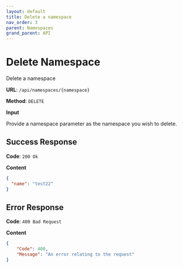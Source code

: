 ```yaml
---
layout: default
title: Delete a namespace
nav_order: 3
parent: Namespaces
grand_parent: API
---
```



# Delete Namespace

Delete a namespace

**URL**: `/api/namespaces/{namespace}`

**Method**: `DELETE`

**Input**

Provide a namespace parameter as the namespace you wish to delete.

## Success Response

**Code**: `200 Ok`

**Content**

```json
{
  "name": "test22"
}
```

## Error Response

**Code**: `400 Bad Request`

**Content**

```json
{
    "Code": 400,
    "Message": "An error relating to the request"
}
```